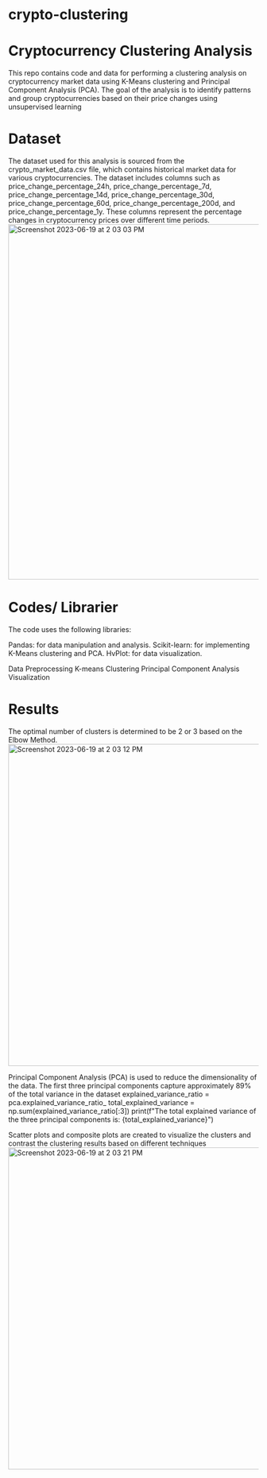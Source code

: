 # crypto-clustering
 # Cryptocurrency Clustering Analysis

This repo contains code and data for performing a clustering analysis on cryptocurrency market data using K-Means clustering and Principal Component Analysis (PCA). The goal of the analysis is to identify patterns and group cryptocurrencies based on their price changes using unsupervised learning

 # Dataset
 
The dataset used for this analysis is sourced from the crypto_market_data.csv file, which contains historical market data for various cryptocurrencies. The dataset includes columns such as price_change_percentage_24h, price_change_percentage_7d, price_change_percentage_14d, price_change_percentage_30d, price_change_percentage_60d, price_change_percentage_200d, and price_change_percentage_1y. These columns represent the percentage changes in cryptocurrency prices over different time periods.
<img width="715" alt="Screenshot 2023-06-19 at 2 03 03 PM" src="https://github.com/sunderiyab/crypto-clustering/assets/123790798/b0f1e2d0-f073-49c7-94b9-429bc50ff899">


# Codes/ Librarier

The code uses the following libraries:

Pandas: for data manipulation and analysis.
Scikit-learn: for implementing K-Means clustering and PCA.
HvPlot: for data visualization.

Data Preprocessing
K-means Clustering
Principal Component Analysis
Visualization



# Results
The optimal number of clusters is determined to be 2 or 3 based on the Elbow Method.
<img width="648" alt="Screenshot 2023-06-19 at 2 03 12 PM" src="https://github.com/sunderiyab/crypto-clustering/assets/123790798/6551d526-1c28-46e2-b0a4-35847c7be6b5">


Principal Component Analysis (PCA) is used to reduce the dimensionality of the data. The first three principal components capture approximately 89% of the total variance in the dataset
explained_variance_ratio = pca.explained_variance_ratio_
total_explained_variance = np.sum(explained_variance_ratio[:3])
print(f"The total explained variance of the three principal components is: {total_explained_variance}")

Scatter plots and composite plots are created to visualize the clusters and contrast the clustering results based on different techniques
<img width="648" alt="Screenshot 2023-06-19 at 2 03 21 PM" src="https://github.com/sunderiyab/crypto-clustering/assets/123790798/c8ab0a8e-9f33-42d1-b251-a159617c445b">


